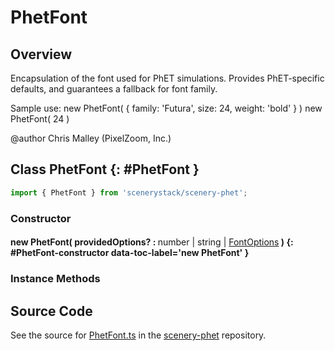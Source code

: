 # PhetFont

## Overview

Encapsulation of the font used for PhET simulations.
Provides PhET-specific defaults, and guarantees a fallback for font family.

Sample use:
new PhetFont( { family: 'Futura', size: 24, weight: 'bold' } )
new PhetFont( 24 )

@author Chris Malley (PixelZoom, Inc.)

## Class PhetFont {: #PhetFont }


```js
import { PhetFont } from 'scenerystack/scenery-phet';
```
### Constructor

#### new PhetFont( providedOptions? : <span style="font-weight: 400;"><span style="color: hsla(calc(var(--md-hue) + 180deg),80%,40%,1);">number</span> | <span style="color: hsla(calc(var(--md-hue) + 180deg),80%,40%,1);">string</span> | [FontOptions](../scenery/Font.md#FontOptions)</span> ) {: #PhetFont-constructor data-toc-label='new PhetFont' }

### Instance Methods





## Source Code

See the source for [PhetFont.ts](https://github.com/phetsims/scenery-phet/blob/main/js/PhetFont.ts) in the [scenery-phet](https://github.com/phetsims/scenery-phet) repository.
